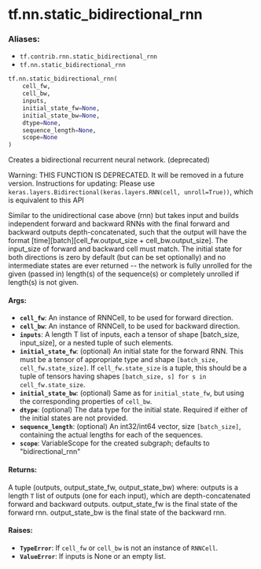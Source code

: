 <div itemscope itemtype="http://developers.google.com/ReferenceObject">
<meta itemprop="name" content="tf.nn.static_bidirectional_rnn" />
<meta itemprop="path" content="Stable" />
</div>

# tf.nn.static_bidirectional_rnn

### Aliases:

* `tf.contrib.rnn.static_bidirectional_rnn`
* `tf.nn.static_bidirectional_rnn`

``` python
tf.nn.static_bidirectional_rnn(
    cell_fw,
    cell_bw,
    inputs,
    initial_state_fw=None,
    initial_state_bw=None,
    dtype=None,
    sequence_length=None,
    scope=None
)
```

Creates a bidirectional recurrent neural network. (deprecated)

Warning: THIS FUNCTION IS DEPRECATED. It will be removed in a future version.
Instructions for updating:
Please use `keras.layers.Bidirectional(keras.layers.RNN(cell, unroll=True))`, which is equivalent to this API

Similar to the unidirectional case above (rnn) but takes input and builds
independent forward and backward RNNs with the final forward and backward
outputs depth-concatenated, such that the output will have the format
[time][batch][cell_fw.output_size + cell_bw.output_size]. The input_size of
forward and backward cell must match. The initial state for both directions
is zero by default (but can be set optionally) and no intermediate states are
ever returned -- the network is fully unrolled for the given (passed in)
length(s) of the sequence(s) or completely unrolled if length(s) is not given.

#### Args:

* <b>`cell_fw`</b>: An instance of RNNCell, to be used for forward direction.
* <b>`cell_bw`</b>: An instance of RNNCell, to be used for backward direction.
* <b>`inputs`</b>: A length T list of inputs, each a tensor of shape [batch_size,
    input_size], or a nested tuple of such elements.
* <b>`initial_state_fw`</b>: (optional) An initial state for the forward RNN. This must
    be a tensor of appropriate type and shape `[batch_size,
    cell_fw.state_size]`. If `cell_fw.state_size` is a tuple, this should be a
    tuple of tensors having shapes `[batch_size, s] for s in
    cell_fw.state_size`.
* <b>`initial_state_bw`</b>: (optional) Same as for `initial_state_fw`, but using the
    corresponding properties of `cell_bw`.
* <b>`dtype`</b>: (optional) The data type for the initial state.  Required if either
    of the initial states are not provided.
* <b>`sequence_length`</b>: (optional) An int32/int64 vector, size `[batch_size]`,
    containing the actual lengths for each of the sequences.
* <b>`scope`</b>: VariableScope for the created subgraph; defaults to
    "bidirectional_rnn"


#### Returns:

A tuple (outputs, output_state_fw, output_state_bw) where:
  outputs is a length `T` list of outputs (one for each input), which
    are depth-concatenated forward and backward outputs.
  output_state_fw is the final state of the forward rnn.
  output_state_bw is the final state of the backward rnn.


#### Raises:

* <b>`TypeError`</b>: If `cell_fw` or `cell_bw` is not an instance of `RNNCell`.
* <b>`ValueError`</b>: If inputs is None or an empty list.